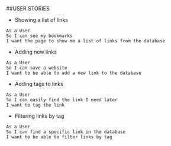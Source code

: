 ##USER STORIES

* Showing a list of links
```
As a User
So I can see my bookmarks
I want the page to show me a list of links from the database
```
* Adding new links
```
As a User
So I can save a website
I want to be able to add a new link to the database
```
* Adding tags to links
```
As a User
So I can easily find the link I need later
I want to tag the link
```
* Filtering links by tag
```
As a User
So I can find a specific link in the database
I want to be able to filter links by tag
```
